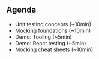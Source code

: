 ## Agenda

- Unit testing concepts (~10min)
- Mocking foundations (~10min)
- Demo: Tooling (~5min)
- Demo: React testing (~5min)
- Mocking cheat sheets (~10min)

